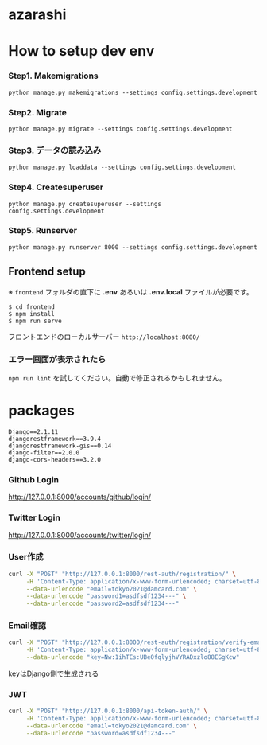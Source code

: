 # azarashi


# How to setup dev env
### Step1. Makemigrations
`python manage.py makemigrations --settings config.settings.development`
### Step2. Migrate
`python manage.py migrate --settings config.settings.development`

### Step3. データの読み込み
`python manage.py loaddata --settings config.settings.development`

### Step4. Createsuperuser
`python manage.py createsuperuser --settings config.settings.development`


### Step5. Runserver
`python manage.py runserver 8000 --settings config.settings.development`


## Frontend setup
※ `frontend` フォルダの直下に **.env** あるいは **.env.local** ファイルが必要です。
```
$ cd frontend
$ npm install
$ npm run serve
```
フロントエンドのローカルサーバー `http://localhost:8080/`

### エラー画面が表示されたら
`npm run lint` を試してください。自動で修正されるかもしれません。


# packages

```
Django==2.1.11
djangorestframework==3.9.4
djangorestframework-gis==0.14
django-filter==2.0.0
django-cors-headers==3.2.0
```



### Github Login
http://127.0.0.1:8000/accounts/github/login/

### Twitter Login
http://127.0.0.1:8000/accounts/twitter/login/



### User作成
```bash
curl -X "POST" "http://127.0.0.1:8000/rest-auth/registration/" \
     -H 'Content-Type: application/x-www-form-urlencoded; charset=utf-8' \
     --data-urlencode "email=tokyo2021@damcard.com" \
     --data-urlencode "password1=asdfsdf1234---" \
     --data-urlencode "password2=asdfsdf1234---"
```

### Email確認
```bash
curl -X "POST" "http://127.0.0.1:8000/rest-auth/registration/verify-email/" \
     -H 'Content-Type: application/x-www-form-urlencoded; charset=utf-8' \
     --data-urlencode "key=Nw:1ihTEs:UBe0fqlyjhVYRADxzlo88EGgKcw"
```
keyはDjango側で生成される

### JWT
```bash
curl -X "POST" "http://127.0.0.1:8000/api-token-auth/" \
     -H 'Content-Type: application/x-www-form-urlencoded; charset=utf-8' \
     --data-urlencode "email=tokyo2021@damcard.com" \
     --data-urlencode "password=asdfsdf1234---"
```
